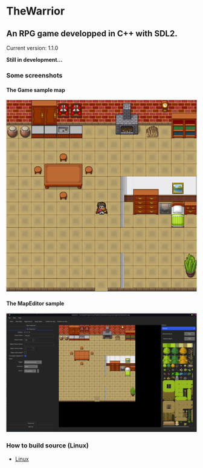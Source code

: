# TheWarrior
## An RPG game developped in C++ with SDL2.

Current version: 1.1.0

**Still in development...**

### Some screenshots

#### The Game sample map
![Game Sample 1](https://raw.githubusercontent.com/jeremydumais/TheWarrior/medias/SampleMap1.png)

#### The MapEditor sample
![MapEditor Sample 1](https://raw.githubusercontent.com/jeremydumais/TheWarrior/medias/MapEditor1.png)

### How to build source (Linux)

- [Linux](https://github.com/jeremydumais/TheWarrior/wiki/How-to-build-The-Warrior-from-source-in-Linux) 